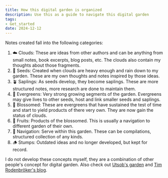 ```yaml
---
title: How this digital garden is organized
description: Use this as a guide to navigate this digital garden
tags:
- Get_started
date: 2024-12-12
---
```

Notes created fall into the following categories:
1. ☁️ Clouds: These are ideas from other authors and can be anything from small notes, book excerpts, blog posts, etc. The clouds also contain my thoughts about those fragments.
2. 🌱 Seeds: Created when clouds are heavy enough and rain down to my garden. These are my own thoughts and notes inspired by those ideas.
3. 🪴 Saplings: As seeds develop, they become saplings. These are more structured notes, more research are done to maintain them.
4. 🌳 Evergreens: Very strong growing segments of the garden. Evergreens may give lives to other seeds, host and link smaller seeds and saplings.
5. 🌻 Blossomed: These are evergreens that have sustained the test of time and start to yield products of there very own. They are now gain the status of clouds.
6. 🍎 Fruits: Products of the blossomed. This is usually a navigation to different garden of their own.
7. 🧭 Navigation: Serve within this garden. These can be compilations, structured collection of any kinds.
8. 🪵 Stumps: Outdated ideas and no longer developed, but kept for record.

I do not develop these concepts myself, they are a combination of other people's concept for digital garden. Also check out [Utsob's garden](https://hermitage.utsob.me/) and [Tim Rodenbröker's blog](https://timrodenbroeker.de/digital-garden/).